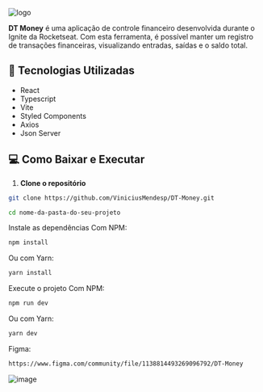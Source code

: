 ![logo](https://github.com/ViniciusMendesp/DT-Money/assets/63562960/e07cbc4a-e369-4970-a530-508a44693e0f)

**DT Money** é uma aplicação de controle financeiro desenvolvida durante o Ignite da Rocketseat.
Com esta ferramenta, é possível manter um registro de transações financeiras, visualizando entradas, saídas e o saldo total.

## 🚀 Tecnologias Utilizadas

- React
- Typescript
- Vite
- Styled Components
- Axios
- Json Server

## 💻 Como Baixar e Executar

1. **Clone o repositório**

```bash
git clone https://github.com/ViniciusMendesp/DT-Money.git
```

```bash
cd nome-da-pasta-do-seu-projeto
```

Instale as dependências
Com NPM:

```bash
npm install
```

Ou com Yarn:

```bash
yarn install
```

Execute o projeto
Com NPM:

```bash
npm run dev
```

Ou com Yarn:

```bash
yarn dev
```

Figma:

```bash
https://www.figma.com/community/file/1138814493269096792/DT-Money
```
![image](https://github.com/ViniciusMendesp/DT-Money/assets/63562960/195a971e-bc58-4f57-9c63-e3db1430d4f7)
